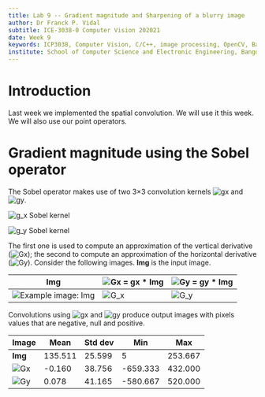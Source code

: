 ```yaml
---
title: Lab 9 -- Gradient magnitude and Sharpening of a blurry image
author: Dr Franck P. Vidal
subtitle: ICE-3038-0 Computer Vision 202021
date: Week 9
keywords: ICP3038, Computer Vision, C/C++, image processing, OpenCV, Bangor University, School of Computer Science and Electronic Engineering
institute: School of Computer Science and Electronic Engineering, Bangor University
---
```


# Introduction

Last week we implemented the spatial convolution. We will use it this week. We will also use our point operators.

# Gradient magnitude using the Sobel operator

The Sobel operator makes use of two 3×3 convolution kernels <img src="https://render.githubusercontent.com/render/math?math=\mathrm{g}_x" alt="gx" /> and <img src="https://render.githubusercontent.com/render/math?math=\mathrm{g}_y" alt="gy" />.

![$g_x$ Sobel kernel](img/g_x.png)
<!-- mathbf{g}_x=\left[\begin{array}{ccc}+1&0&-1\\+2&0&-2\\+1&0&-1\\\end{array}\right]" alt="g_x Sobel kernel" /> -->

![$g_y$ Sobel kernel](img/g_y.png)
<!-- \mathbf{G}_y=\left[\begin{array}{ccc}+1&+2&+1\\0&0&0\\-1&-2&-1\\\end{array}\right]-->

The first one is used to compute an approximation of the vertical derivative (<img src="https://render.githubusercontent.com/render/math?math=\mathrm{G}_x" alt="Gx" />); the second to compute an approximation of the horizontal derivative (<img src="https://render.githubusercontent.com/render/math?math=\mathrm{G}_y" alt="Gy" />).
Consider the following images. **Img** is the input image.

| **Img** | <img src="https://render.githubusercontent.com/render/math?math=\mathrm{G}_x=\mathrm{g}_x * \mathrm{Img}" alt="Gx = gx * Img" /> | <img src="https://render.githubusercontent.com/render/math?math=\mathrm{G}_y=\mathrm{g}_y * \mathrm{Img}" alt="Gy = gy * Img" /> |
|-------|-------|-------|
![Example image: Img](img/Img.png) | ![$G_x$](img/vertical-derivative.png) |![$G_y$](img/horizontal-derivative.png)|

Convolutions using <img src="https://render.githubusercontent.com/render/math?math=\mathrm{g}_x" alt="gx" /> and <img src="https://render.githubusercontent.com/render/math?math=\mathrm{g}_y" alt="gy" /> produce output images with pixels values that are negative, null and positive.

| Image  | Mean    | Std dev | Min      | Max     |
|--------|---------|---------|----------|---------|
| **Img**| 135.511 | 25.599  | 5        | 253.667 |
| <img src="https://render.githubusercontent.com/render/math?math=\mathrm{G}_x" alt="Gx" /> | -0.160  | 38.756  | -659.333 | 432.000 |
| <img src="https://render.githubusercontent.com/render/math?math=\mathrm{G}_y" alt="Gy" /> | 0.078   | 41.165  | -580.667 | 520.000 |
